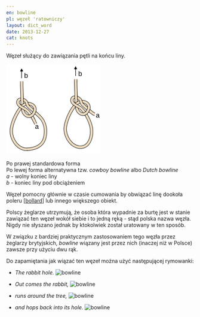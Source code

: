 ```yaml
---
en: bowline
pl: węzeł 'ratowniczy'
layout: dict_word
date: 2013-12-27
cat: knots
---
```


Węzeł służący do zawiązania pętli na końcu liny.  

![bowline](/img/dict/bowline.png)

Po prawej standardowa forma  
Po lewej forma alternatywna tzw. *cowboy bowline* albo *Dutch bowline*  
*a* - wolny koniec liny  
*b* - koniec liny pod obciążeniem  

Węzeł pomocny głównie w czasie cumowania by obwiązać linę dookoła poleru [[bollard](/dict/b/bollard.html)] lub innego większego obiekt.  

Polscy żeglarze utrzymują, że osoba która wypadnie za burtę jest w stanie zawiązać ten węzeł wokół siebie i to jedną ręką - stąd polska nazwa węzła.
Nigdy nie słyszano jednak by ktokolwiek został uratowany w ten sposób.

W związku z bardziej praktycznym zastosowaniem tego węzła przez żeglarzy brytyjskich, *bowline* wiązany jest przez nich (inaczej niż w Polsce) zawsze przy użyciu dwu rąk.  

Do zapamiętania jak wiązać ten węzeł można użyć następującej rymowanki:

* *The rabbit hole.*
![bowline](/img/dict/b/bowline_1.jpg)

* *Out comes the rabbit,*
![bowline](/img/dict/b/bowline_2.jpg)

* *runs around the tree,*
![bowline](/img/dict/b/bowline_3.jpg)

* *and hops back into its hole.*
![bowline](/img/dict/b/bowline_4.jpg)